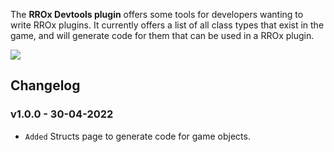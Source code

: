 The **RROx Devtools plugin** offers some tools for developers wanting to write RROx plugins. It currently offers a list of all class types that exist in the game, and will generate code for them that can be used in a RROx plugin.

![](https://raw.githubusercontent.com/tom-90/RROx/master/plugins/devtools/docs/structs.png)

## Changelog

### v1.0.0 - 30-04-2022
- `Added` Structs page to generate code for game objects.